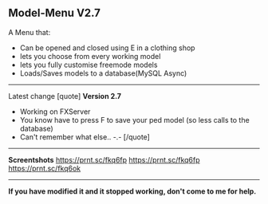 ## Model-Menu V2.7
A Menu that:

* Can be opened and closed using E in a clothing shop
* lets you choose from every working model
* lets you fully customise freemode models
* Loads/Saves models to a database(MySQL Async)




----------
Latest change
[quote]
**Version 2.7**

* Working on FXServer
* You know have to press F to save your ped model (so less calls to the database)
* Can't remember what else.. -.-
[/quote]
----------
**Screentshots**
https://prnt.sc/fkq6fp
https://prnt.sc/fkq6fp
https://prnt.sc/fkq6ok

----------
**If you have modified it and it stopped working, don't come to me for help.**
